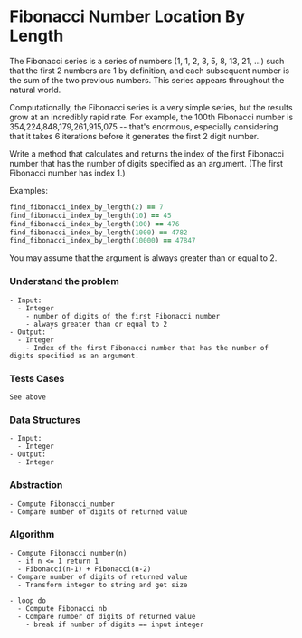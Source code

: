 # Fibonacci Number Location By Length

The Fibonacci series is a series of numbers (1, 1, 2, 3, 5, 8, 13, 21, ...) such that the first 2 numbers are 1 by definition, and each subsequent number is the sum of the two previous numbers. This series appears throughout the natural world.

Computationally, the Fibonacci series is a very simple series, but the results grow at an incredibly rapid rate. For example, the 100th Fibonacci number is 354,224,848,179,261,915,075 -- that's enormous, especially considering that it takes 6 iterations before it generates the first 2 digit number.

Write a method that calculates and returns the index of the first Fibonacci number that has the number of digits specified as an argument. (The first Fibonacci number has index 1.)

Examples:

```ruby
find_fibonacci_index_by_length(2) == 7
find_fibonacci_index_by_length(10) == 45
find_fibonacci_index_by_length(100) == 476
find_fibonacci_index_by_length(1000) == 4782
find_fibonacci_index_by_length(10000) == 47847
```

You may assume that the argument is always greater than or equal to 2.

### Understand the problem

```
- Input:
  - Integer
    - number of digits of the first Fibonacci number
    - always greater than or equal to 2
- Output:
  - Integer
    - Index of the first Fibonacci number that has the number of digits specified as an argument.
```

### Tests Cases

```
See above
```

### Data Structures

```
- Input:
  - Integer
- Output:
  - Integer
```

### Abstraction

```
- Compute Fibonacci_number
- Compare number of digits of returned value
```

### Algorithm

```
- Compute Fibonacci number(n)
  - if n <= 1 return 1
  - Fibonacci(n-1) + Fibonacci(n-2)
- Compare number of digits of returned value
  - Transform integer to string and get size
  
- loop do 
  - Compute Fibonacci nb
  - Compare number of digits of returned value
    - break if number of digits == input integer
```


